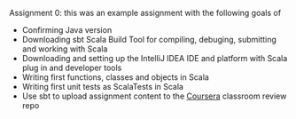 Assignment 0: this was an example assignment with the following goals of
- Confirming Java version
- Downloading sbt Scala Build Tool for compiling, debuging, submitting and working with Scala
- Downloading and setting up the IntelliJ IDEA IDE and platform with Scala plug in and developer tools
- Writing first functions, classes and objects in Scala
- Writing first unit tests as ScalaTests in Scala
- Use sbt to upload assignment content to the [Coursera](www.coursera.org) classroom review repo
